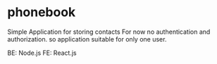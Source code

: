 # phonebook

Simple Application for storing contacts
For now no authentication and authorization. so application suitable for only one user.

BE: Node.js
FE: React.js
